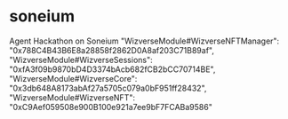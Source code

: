 # soneium
Agent Hackathon on Soneium
"WizverseModule#WizverseNFTManager": "0x788C4B43B6E8a28858f2862D0A8af203C71B89af",
  "WizverseModule#WizverseSessions": "0xfA3f09b9870bD4D3374bAcb682fCB2bCC70714BE",
  "WizverseModule#WizverseCore": "0x3db648A8173abAf27a5705c079a0bF951ff28432",
  "WizverseModule#WizverseNFT": "0xC9Aef059508e900B100e921a7ee9bF7FCABa9586"
